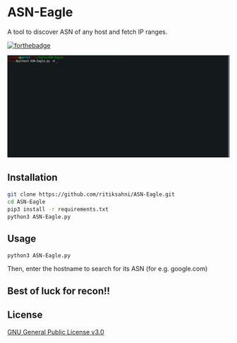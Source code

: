 # ASN-Eagle
A tool to discover ASN of any host and fetch IP ranges.

[![forthebadge](https://forthebadge.com/images/badges/made-with-python.svg)](https://forthebadge.com)

![ASN-Eagle Demo](demo.gif)

## Installation

```bash
git clone https://github.com/ritiksahni/ASN-Eagle.git
cd ASN-Eagle
pip3 install -r requirements.txt
python3 ASN-Eagle.py
```


## Usage
```
python3 ASN-Eagle.py
```
Then, enter the hostname to search for its ASN (for e.g. google.com)

## Best of luck for recon!!

## License
[GNU General Public License v3.0](https://choosealicense.com/licenses/gpl-3.0/)
